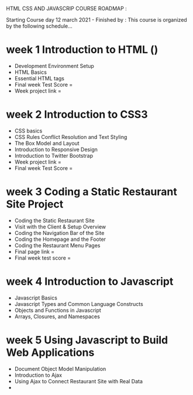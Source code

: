 HTML CSS AND JAVASCRIP COURSE ROADMAP :

Starting Course day 12 march 2021 - Finished by : 
This course is organized by the following schedule...

# week 1  Introduction to HTML  ()

 - Development Environment Setup 
 - HTML Basics  
 - Essential HTML tags 
 - Final week Test Score =  
 - Week project link = 
  
  
# week 2 Introduction to CSS3

 - CSS basics 
 - CSS Rules Conflict Resolution and Text Styling
 - The Box Model and Layout
 - Introduction to Responsive Design
 - Introduction to Twitter Bootstrap
 - Week project link = 
 - Final week Test Score = 
 
# week 3 Coding a Static Restaurant Site Project

 - Coding the Static Restaurant Site
 - Visit with the Client & Setup Overview
 - Coding the Navigation Bar of the Site
 - Coding the Homepage and the Footer
 - Coding the Restaurant Menu Pages
 - Final page link =
 - Final week test score =
 
 
# week 4 Introduction to Javascript

 - Javascript Basics
 - Javascript Types and Common Language Constructs
 - Objects and Functions in Javascript
 - Arrays, Closures, and Namespaces
 
 
 
# week 5 Using Javascript to Build Web Applications

 - Document Object Model Manipulation
 - Introduction to Ajax
 - Using Ajax to Connect Restaurant Site with Real Data
 -  
 
 
